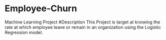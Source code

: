 # Employee-Churn
Machine Learning Project 
#Description
This Project is target at knowing the rate at which employee leave or remain in an organization using the Logistic Regression model. 
